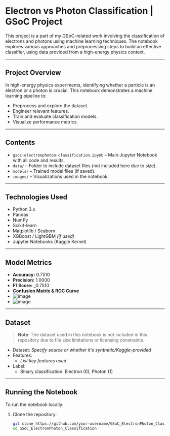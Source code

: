 #  Electron vs Photon Classification | GSoC Project

This project is a part of my GSoC-related work involving the classification of electrons and photons using machine learning techniques. The notebook explores various approaches and preprocessing steps to build an effective classifier, using data provided from a high-energy physics context.

---

##  Project Overview

In high-energy physics experiments, identifying whether a particle is an electron or a photon is crucial. This notebook demonstrates a machine learning pipeline to:

- Preprocess and explore the dataset.
- Engineer relevant features.
- Train and evaluate classification models.
- Visualize performance metrics.

---

##  Contents

- `gsoc-electronphoton-classification.ipynb` – Main Jupyter Notebook with all code and results.
- `data/` – Folder to include dataset files (not included here due to size).
- `models/` – Trained model files (if saved).
- `images/` – Visualizations used in the notebook.

---

##  Technologies Used

- Python 3.x
- Pandas
- NumPy
- Scikit-learn
- Matplotlib / Seaborn
- XGBoost / LightGBM *(if used)*
- Jupyter Notebooks (Kaggle Kernel)

---

##  Model Metrics

- **Accuracy:** 0.7510
- **Precision:**  1.0000
- **F1 Score:** _0.7510
- **Confusion Matrix & ROC Curve**
- ![image](https://github.com/user-attachments/assets/d90148a3-5878-4826-aad7-f00f76a8ca46)
- ![image](https://github.com/user-attachments/assets/88ef0aff-b908-453c-934b-98d546e5f72d)

---

##  Dataset

>  **Note**: The dataset used in this notebook is not included in this repository due to file size limitations or licensing constraints.

- Dataset: _Specify source or whether it's synthetic/Kaggle-provided_
- Features:
  - _List key features used_
- Label:
  - Binary classification: Electron (0), Photon (1)

---

##  Running the Notebook

To run the notebook locally:

1. Clone the repository:
   ```bash
   git clone https://github.com/your-username/GSoC_ElectronPhoton_Classification.git
   cd GSoC_ElectronPhoton_Classification
